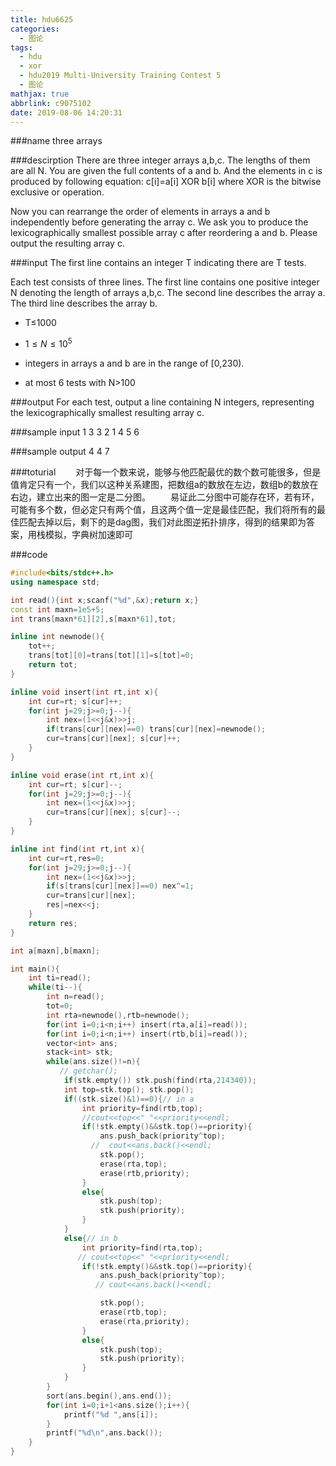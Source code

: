 ```yaml
---
title: hdu6625
categories:
  - 图论
tags:
  - hdu
  - xor
  - hdu2019 Multi-University Training Contest 5
  - 图论
mathjax: true
abbrlink: c9075102
date: 2019-08-06 14:20:31
---
```


###name
three arrays


###descirption
There are three integer arrays a,b,c. The lengths of them are all N. You are given the full contents of a and b. And the elements in c is produced by following equation: c[i]=a[i] XOR b[i] where XOR is the bitwise exclusive or operation.

Now you can rearrange the order of elements in arrays a and b independently before generating the array c. We ask you to produce the lexicographically smallest possible array c after reordering a and b. Please output the resulting array c.

<!---more-->

###input
The first line contains an integer T indicating there are T tests.

Each test consists of three lines. The first line contains one positive integer N denoting the length of arrays a,b,c. The second line describes the array a. The third line describes the array b.

* T≤1000

* $1≤N≤10^5$

* integers in arrays a and b are in the range of [0,230).

* at most 6 tests with N>100

###output
For each test, output a line containing N integers, representing the lexicographically smallest resulting array c.

###sample input
1
3
3 2 1
4 5 6

###sample output
4 4 7

###toturial
&emsp;&emsp;对于每一个数来说，能够与他匹配最优的数个数可能很多，但是值肯定只有一个，我们以这种关系建图，把数组a的数放在左边，数组b的数放在右边，建立出来的图一定是二分图。
&emsp;&emsp;易证此二分图中可能存在环，若有环，可能有多个数，但必定只有两个值，且这两个值一定是最佳匹配，我们将所有的最佳匹配去掉以后，剩下的是dag图，我们对此图逆拓扑排序，得到的结果即为答案，用栈模拟，字典树加速即可

###code
```cpp
#include<bits/stdc++.h>
using namespace std;

int read(){int x;scanf("%d",&x);return x;}
const int maxn=1e5+5;
int trans[maxn*61][2],s[maxn*61],tot;

inline int newnode(){
    tot++;
    trans[tot][0]=trans[tot][1]=s[tot]=0;
    return tot;
}

inline void insert(int rt,int x){
    int cur=rt; s[cur]++;
    for(int j=29;j>=0;j--){
        int nex=(1<<j&x)>>j;
        if(trans[cur][nex]==0) trans[cur][nex]=newnode();
        cur=trans[cur][nex]; s[cur]++;
    }
}

inline void erase(int rt,int x){
    int cur=rt; s[cur]--;
    for(int j=29;j>=0;j--){
        int nex=(1<<j&x)>>j;
        cur=trans[cur][nex]; s[cur]--;
    }
}

inline int find(int rt,int x){
    int cur=rt,res=0;
    for(int j=29;j>=0;j--){
        int nex=(1<<j&x)>>j;
        if(s[trans[cur][nex]]==0) nex^=1;
        cur=trans[cur][nex];
        res|=nex<<j;
    }
    return res;
}

int a[maxn],b[maxn];

int main(){
    int ti=read();
    while(ti--){
        int n=read();
        tot=0;
        int rta=newnode(),rtb=newnode();
        for(int i=0;i<n;i++) insert(rta,a[i]=read());
        for(int i=0;i<n;i++) insert(rtb,b[i]=read());
        vector<int> ans;
        stack<int> stk;
        while(ans.size()!=n){
           // getchar();
            if(stk.empty()) stk.push(find(rta,214340));
            int top=stk.top(); stk.pop();
            if((stk.size()&1)==0){// in a
                int priority=find(rtb,top);
                //cout<<top<<" "<<priority<<endl;
                if(!stk.empty()&&stk.top()==priority){
                    ans.push_back(priority^top);
                  //  cout<<ans.back()<<endl;
                    stk.pop();
                    erase(rta,top);
                    erase(rtb,priority);
                }
                else{
                    stk.push(top);
                    stk.push(priority);
                }
            }
            else{// in b
                int priority=find(rta,top);
               // cout<<top<<" "<<priority<<endl;
                if(!stk.empty()&&stk.top()==priority){
                    ans.push_back(priority^top);
                   // cout<<ans.back()<<endl;

                    stk.pop();
                    erase(rtb,top);
                    erase(rta,priority);
                }
                else{
                    stk.push(top);
                    stk.push(priority);
                }
            }
        }
        sort(ans.begin(),ans.end());
        for(int i=0;i+1<ans.size();i++){
            printf("%d ",ans[i]);
        }
        printf("%d\n",ans.back());
    }
}
```





















